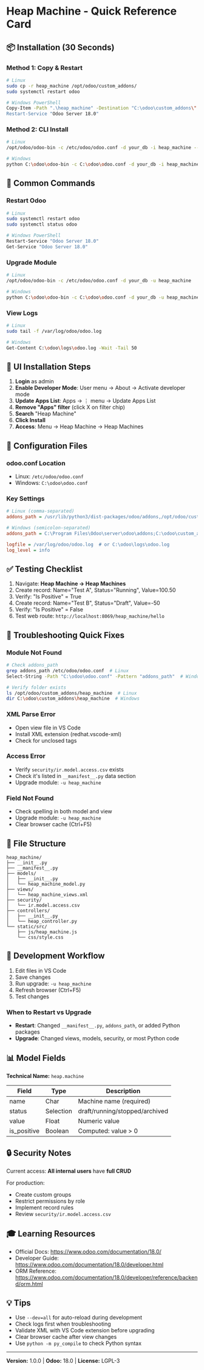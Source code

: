 # Heap Machine - Quick Reference Card

## 📦 Installation (30 Seconds)

### Method 1: Copy & Restart

```bash
# Linux
sudo cp -r heap_machine /opt/odoo/custom_addons/
sudo systemctl restart odoo

# Windows PowerShell
Copy-Item -Path ".\heap_machine" -Destination "C:\odoo\custom_addons\" -Recurse
Restart-Service "Odoo Server 18.0"
```

### Method 2: CLI Install

```bash
# Linux
/opt/odoo/odoo-bin -c /etc/odoo/odoo.conf -d your_db -i heap_machine --stop-after-init

# Windows
python C:\odoo\odoo-bin -c C:\odoo\odoo.conf -d your_db -i heap_machine --stop-after-init
```

## 🔄 Common Commands

### Restart Odoo

```bash
# Linux
sudo systemctl restart odoo
sudo systemctl status odoo

# Windows PowerShell
Restart-Service "Odoo Server 18.0"
Get-Service "Odoo Server 18.0"
```

### Upgrade Module

```bash
# Linux
/opt/odoo/odoo-bin -c /etc/odoo/odoo.conf -d your_db -u heap_machine

# Windows
python C:\odoo\odoo-bin -c C:\odoo\odoo.conf -d your_db -u heap_machine
```

### View Logs

```bash
# Linux
sudo tail -f /var/log/odoo/odoo.log

# Windows
Get-Content C:\odoo\logs\odoo.log -Wait -Tail 50
```

## 🎯 UI Installation Steps

1. **Login** as admin
2. **Enable Developer Mode**: User menu → About → Activate developer mode
3. **Update Apps List**: Apps → ⋮ menu → Update Apps List
4. **Remove "Apps" filter** (click X on filter chip)
5. **Search** "Heap Machine"
6. **Click Install**
7. **Access**: Menu → Heap Machine → Heap Machines

## 🔧 Configuration Files

### odoo.conf Location

- Linux: `/etc/odoo/odoo.conf`
- Windows: `C:\odoo\odoo.conf`

### Key Settings

```ini
# Linux (comma-separated)
addons_path = /usr/lib/python3/dist-packages/odoo/addons,/opt/odoo/custom_addons

# Windows (semicolon-separated)
addons_path = C:\Program Files\Odoo\server\odoo\addons;C:\odoo\custom_addons

logfile = /var/log/odoo/odoo.log  # or C:\odoo\logs\odoo.log
log_level = info
```

## ✅ Testing Checklist

1. Navigate: **Heap Machine → Heap Machines**
2. Create record: Name="Test A", Status="Running", Value=100.50
3. Verify: "Is Positive" = True
4. Create record: Name="Test B", Status="Draft", Value=-50
5. Verify: "Is Positive" = False
6. Test web route: `http://localhost:8069/heap_machine/hello`

## 🐛 Troubleshooting Quick Fixes

### Module Not Found

```bash
# Check addons_path
grep addons_path /etc/odoo/odoo.conf  # Linux
Select-String -Path "C:\odoo\odoo.conf" -Pattern "addons_path"  # Windows

# Verify folder exists
ls /opt/odoo/custom_addons/heap_machine  # Linux
dir C:\odoo\custom_addons\heap_machine  # Windows
```

### XML Parse Error

- Open view file in VS Code
- Install XML extension (redhat.vscode-xml)
- Check for unclosed tags

### Access Error

- Verify `security/ir.model.access.csv` exists
- Check it's listed in `__manifest__.py` data section
- Upgrade module: `-u heap_machine`

### Field Not Found

- Check spelling in both model and view
- Upgrade module: `-u heap_machine`
- Clear browser cache (Ctrl+F5)

## 📁 File Structure

```
heap_machine/
├── __init__.py
├── __manifest__.py
├── models/
│   ├── __init__.py
│   └── heap_machine_model.py
├── views/
│   └── heap_machine_views.xml
├── security/
│   └── ir.model.access.csv
├── controllers/
│   ├── __init__.py
│   └── heap_controller.py
└── static/src/
    ├── js/heap_machine.js
    └── css/style.css
```

## 🚀 Development Workflow

1. Edit files in VS Code
2. Save changes
3. Run upgrade: `-u heap_machine`
4. Refresh browser (Ctrl+F5)
5. Test changes

### When to Restart vs Upgrade

- **Restart**: Changed `__manifest__.py`, `addons_path`, or added Python packages
- **Upgrade**: Changed views, models, security, or most Python code

## 📊 Model Fields

**Technical Name:** `heap.machine`

| Field       | Type      | Description                    |
| ----------- | --------- | ------------------------------ |
| name        | Char      | Machine name (required)        |
| status      | Selection | draft/running/stopped/archived |
| value       | Float     | Numeric value                  |
| is_positive | Boolean   | Computed: value > 0            |

## 🔒 Security Notes

Current access: **All internal users** have **full CRUD**

For production:

- Create custom groups
- Restrict permissions by role
- Implement record rules
- Review `security/ir.model.access.csv`

## 🎓 Learning Resources

- Official Docs: https://www.odoo.com/documentation/18.0/
- Developer Guide: https://www.odoo.com/documentation/18.0/developer.html
- ORM Reference: https://www.odoo.com/documentation/18.0/developer/reference/backend/orm.html

## 💡 Tips

- Use `--dev=all` for auto-reload during development
- Check logs first when troubleshooting
- Validate XML with VS Code extension before upgrading
- Clear browser cache after view changes
- Use `python -m py_compile` to check Python syntax

---

**Version:** 1.0.0 | **Odoo:** 18.0 | **License:** LGPL-3
